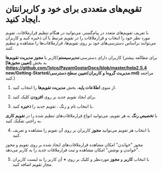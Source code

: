 # تقویم‌های متعددی برای خود و کاربرانتان ایجاد کنید.
با تعریف تقویم‌های متعدد در پیام‌گستر، می‌توانید در هنگام تنظیم قرارملاقات، تقویم مورد نظر خود را انتخاب و قرارملاقات‌ را در تقویم مرتبط با آن ذخیره کنید و کاربران می‌توانند براساس دسترسی‌های خود بر روی تقویم‌ها، قرارملاقات‌ها را مشاهده و تنظیم کنند.

کاربران دارای دسترسی:**مدیرسیستم**/کاربر با **مجوز مدیریت تقویم‌ها** (برای مطالعه بیشتر به بخش **[تعیین مجوزها](https://github.com/1stco/PayamGostarDocs/blob/master/help2.5.4 new/Getting-Started/مدیریت گروه‌ا و کاربران/تعیین سطح دسترسی.md)** مراجعه کنید.)

1)   از منوی **اطلاعات پایه**، بخش **مدیریت تقویم‌ها** را انتخاب کنید.

2) برای ایجاد تقویم جدید بر روی **افزودن** کلیک کنید.



3)   با انتخاب نام و رنگ ، تقویم جدید را **ذخیره** کنید. 

با **تخصیص رنگ** به هر تقویم، می‌توانید انواع قرارملاقات‌های تنظیم شده را در **تقویم کاری** به راحتی تفکیک کنید.



 

4)   با انتخاب هر تقویم می‌توانید **مجوز** کاربران بر روی آن تقویم را مشاهده و تعریف کنید. 

 

مجوز "خواندن" امکان مشاهده قرارملاقات‌های ایجاد شده بر روی تقویم و مجوز "خواندن و نوشتن" امکان مشاهده  و ثبت قرارملاقات جدید را به کاربر می‌دهد.

5)   با انتخاب **کاربر** و **مجوز** موردنظر و کلیک بر روی **+** آن کاربر را به لیست کاربران مجاز تقویم اضافه کنید.





